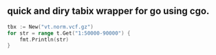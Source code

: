 ## quick and diry tabix wrapper for go using cgo.

```go
tbx := New("vt.norm.vcf.gz")
for str = range t.Get("1:50000-90000") {
	fmt.Println(str)
}
```
